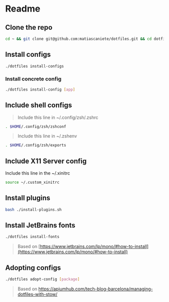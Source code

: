 # Readme

## Clone the repo

```sh
cd ~ && git clone git@github.com:matiascaniete/dotfiles.git && cd dotfiles
```

## Install configs

```sh
./dotfiles install-configs
```

### Install concrete config

```sh
./dotfiles install-config [app]
```

## Include shell configs

> Include this line in ~/.config/zsh/.zshrc

```sh
. $HOME/.config/zsh/zshconf
```

> Include this line in ~/.zshenv

```sh
. $HOME/.config/zsh/exports
```

## Include X11 Server config

Include this line in the ~/.xinitrc

```sh
source ~/.custom_xinitrc
```

## Install plugins

```sh
bash ./install-plugins.sh
```

## Install JetBrains fonts

```sh
./dotfiles install-fonts
```

> Based on [https://www.jetbrains.com/lp/mono/#how-to-install](https://www.jetbrains.com/lp/mono/#how-to-install)

## Adopting configs

```sh
./dotfiles adopt-config [package]
```

> Based on https://apiumhub.com/tech-blog-barcelona/managing-dotfiles-with-stow/
